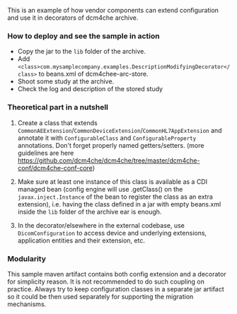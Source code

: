 This is an example of how vendor components can extend configuration and use it in decorators of dcm4che archive.

### How to deploy and see the sample in action

- Copy the jar to the `lib` folder of the archive.
- Add `<class>com.mysamplecompany.examples.DescriptionModifyingDecorator</class>` to beans.xml of dcm4chee-arc-store.
- Shoot some study at the archive.
- Check the log and description of the stored study

### Theoretical part in a nutshell

1. Create a class that extends `CommonAEExtension`/`CommonDeviceExtension`/`CommonHL7AppExtension` and
annotate it with `ConfigurableClass` and `ConfigurableProperty` annotations. Don't forget properly named getters/setters.
(more guidelines are here https://github.com/dcm4che/dcm4che/tree/master/dcm4che-conf/dcm4che-conf-core)

2. Make sure at least one instance of this class is available as a CDI managed bean (config engine will use .getClass() on the `javax.inject.Instance` of the bean to register the class as an extra extension),
i.e. having the class defined in a jar with empty beans.xml inside the `lib` folder of the archive ear is enough.

3. In the decorator/elsewhere in the external codebase, use `DicomConfiguration` to access device and underlying extensions,
application entities and their extension, etc.



### Modularity
This sample maven artifact contains both config extension and a decorator for simplicity reason. It is not recommended to
do such coupling on practice. Always try to keep configuration classes in a separate jar artifact so it could be then used separately
for supporting the migration mechanisms.

